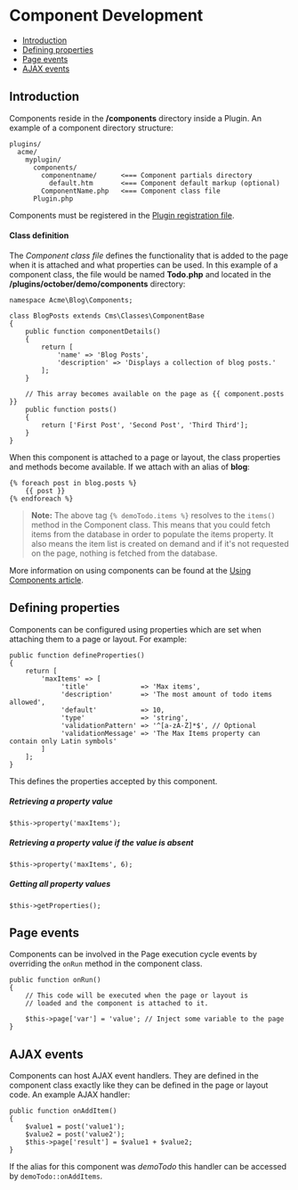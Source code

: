 # Component Development

- [Introduction](#introduction)
- [Defining properties](#define-properties)
- [Page events](#page-events)
- [AJAX events](#ajax-events)



<a name="introduction"></a>
## Introduction

Components reside in the **/components** directory inside a Plugin. An example of a component directory structure:

    plugins/
      acme/
        myplugin/
          components/
            componentname/      <=== Component partials directory
              default.htm       <=== Component default markup (optional)
            ComponentName.php   <=== Component class file
          Plugin.php

Components must be registered in the [Plugin registration file](http://octobercms.com/docs/plugin/registration#component-registration).

#### Class definition

The *Component class file* defines the functionality that is added to the page when it is attached and what properties can be used. In this example of a component class, the file would be named **Todo.php** and located in the **/plugins/october/demo/components** directory:

    namespace Acme\Blog\Components;

    class BlogPosts extends Cms\Classes\ComponentBase
    {
        public function componentDetails()
        {
            return [
                'name' => 'Blog Posts',
                'description' => 'Displays a collection of blog posts.'
            ];
        }

        // This array becomes available on the page as {{ component.posts }}
        public function posts()
        {
            return ['First Post', 'Second Post', 'Third Third'];
        }
    }

When this component is attached to a page or layout, the class properties and methods become available.
If we attach with an alias of **blog**:

    {% foreach post in blog.posts %}
        {{ post }}
    {% endforeach %}

> **Note:** The above tag  `{% demoTodo.items %}` resolves to the `items()` method in the Component class.
This means that you could fetch items from the database in order to populate the items property.
It also means the item list is created on demand and if it's not requested on the page, nothing is fetched from the database.

More information on using components can be found at the [Using Components article](http://octobercms.com/docs/cms/components).



<a name="define-properties"></a>
## Defining properties

Components can be configured using properties which are set when attaching them to a page or layout. For example:

    public function defineProperties()
    {
        return [
            'maxItems' => [
                 'title'             => 'Max items',
                 'description'       => 'The most amount of todo items allowed',
                 'default'           => 10,
                 'type'              => 'string',
                 'validationPattern' => '^[a-zA-Z]*$', // Optional
                 'validationMessage' => 'The Max Items property can contain only Latin symbols'
            ]
        ];
    }

This defines the properties accepted by this component.

##### Retrieving a property value

    $this->property('maxItems');

##### Retrieving a property value if the value is absent

    $this->property('maxItems', 6);

##### Getting all property values

    $this->getProperties();


<a name="page-events"></a>
## Page events

Components can be involved in the Page execution cycle events by overriding the `onRun` method in the component class.

    public function onRun()
    {
        // This code will be executed when the page or layout is
        // loaded and the component is attached to it.

        $this->page['var'] = 'value'; // Inject some variable to the page
    }



<a name="ajax-events"></a>
## AJAX events

Components can host AJAX event handlers. They are defined in the component class exactly like they can be defined in the page or layout code. An example AJAX handler:

    public function onAddItem()
    {
        $value1 = post('value1');
        $value2 = post('value2');
        $this->page['result'] = $value1 + $value2;
    }

If the alias for this component was *demoTodo* this handler can be accessed by `demoTodo::onAddItems`.
